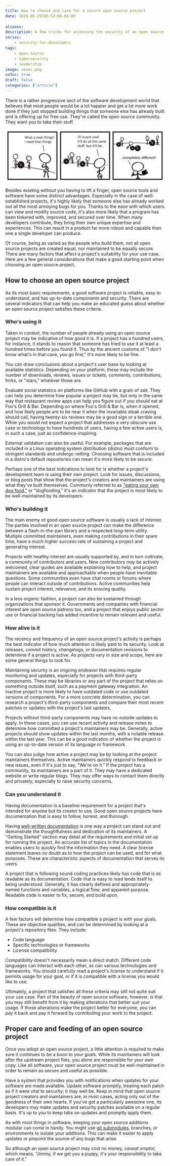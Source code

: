 ```yaml
---
title: How to choose and care for a secure open source project
date: 2020-05-25T05:53:09-04:00

aliases:
description: A few tricks for assessing the security of an open source project.
series:
    - security-for-developers
tags:
    - open-source
    - cybersecurity
    - leadership
image: cover.png
noToc: true
draft: false
categories: ["article"]
---
```


There is a rather progressive sect of the software development world that believes that most people would be a lot happier and get a lot more work done if they just stopped building things that someone else has already built and is offering up for free use. They're called the open source community. They want you to take their stuff.

![A comic I drew about using other people's stuff, with the wheel as an example.](wheels.png)

Besides existing without you having to lift a finger, open source tools and software have some distinct advantages. Especially in the case of well-established projects, it's highly likely that someone else has already worked out all the most annoying bugs for you. Thanks to the ease with which users can view and modify source code, it's also more likely that a program has been tinkered with, improved, and secured over time. When many developers contribute, they bring their own unique expertise and experiences. This can result in a product far more robust and capable than one a single developer can produce.

Of course, being as varied as the people who build them, not all open source projects are created equal, nor maintained to be equally secure. There are many factors that affect a project's suitability for your use case. Here are a few general considerations that make a good starting point when choosing an open source project.

## How to choose an open source project

As its most basic requirements, a good software project is reliable, easy to understand, and has up-to-date components and security. There are several indicators that can help you make an educated guess about whether an open source project satisfies these criteria.

### Who's using it

Taken in context, the number of people already using an open source project may be indicative of how good it is. If a project has a hundred users, for instance, it stands to reason that someone has tried to use it at least a hundred times before you found it. Thus by the ancient customs of "I don't know what's in that cave, you go first," it's more likely to be fine.

You can draw conclusions about a project's user base by looking at available statistics. Depending on your platform, these may include the number of downloads, reviews, issues or tickets, comments, contributions, forks, or "stars," whatever those are.

Evaluate social statistics on platforms like GitHub with a grain of salt. They can help you determine how popular a project may be, but only in the same way that restaurant review apps can help you figure out if you should eat at Foo's Grill & Bar. Depending on where Foo's Grill & Bar is, when it opened, and how likely people are to be near it when the invariable steak craving should call, having twenty-six reviews may be a good sign or a terrible one. While you would not expect a project that addresses a very obscure use case or technology to have hundreds of users, having a few active users is, in such a case, just as confidence-inspiring.

External validation can also be useful. For example, packages that are included in a Linux operating system distribution (distro) must conform to stringent standards and undergo vetting. Choosing software that is included in a distro's default repositories can mean it's more likely to be secure.

Perhaps one of the best indications to look for is whether a project's development team is using their own project. Look for issues, discussions, or blog posts that show that the project's creators and maintainers are using what they've built themselves. Commonly referred to as ["eating your own dog food,"](https://en.wikipedia.org/wiki/Eating_your_own_dog_food) or "dogfooding," it's an indicator that the project is most likely to be well-maintained by its developers.

### Who's building it

The main enemy of good open source software is usually a lack of interest. The parties involved in an open source project can make the difference between a flash-in-the-pan library and a respected long-term utility. Multiple committed maintainers, even making contributions in their spare time, have a much higher success rate of sustaining a project and generating interest.

Projects with healthy interest are usually supported by, and in turn cultivate, a community of contributors and users. New contributors may be actively welcomed, clear guides are available explaining how to help, and project maintainers are available and approachable when people have inevitable questions. Some communities even have chat rooms or forums where people can interact outside of contributions. Active communities help sustain project interest, relevance, and its ensuing quality.

In a less organic fashion, a project can also be sustained through organizations that sponsor it. Governments and companies with financial interest are open source patrons too, and a project that enjoys public sector use or financial backing has added incentive to remain relevant and useful.

### How alive is it

The recency and frequency of an open source project's activity is perhaps the best indicator of how much attention is likely paid to its security. Look at releases, commit history, changelogs, or documentation revisions to determine if a project is active. As projects vary in size and scope, here are some general things to look for.

Maintaining security is an ongoing endeavor that requires regular monitoring and updates, especially for projects with third-party components. These may be libraries or any part of the project that relies on something outside itself, such as a payment gateway integration. An inactive project is more likely to have outdated code or use outdated versions of components. For a more concrete determination, you can research a project's third-party components and compare their most recent patches or updates with the project's last updates.

Projects without third-party components may have no outside updates to apply. In these cases, you can use recent activity and release notes to determine how committed a project's maintainers may be. Generally, active projects should show updates within the last months, with a notable release within the last year. This can be a good indication of whether the project is using an up-to-date version of its language or framework.

You can also judge how active a project may be by looking at the project maintainers themselves. Active maintainers quickly respond to feedback or new issues, even if it's just to say, "We're on it." If the project has a community, its maintainers are a part of it. They may have a dedicated website or write regular blogs. They may offer ways to contact them directly and privately, especially to raise security concerns.

### Can you understand it

Having documentation is a baseline requirement for a project that's intended for anyone but its creator to use. Good open source projects have documentation that is easy to follow, honest, and thorough.

Having [well-written documentation](/blog/word-bugs-in-software-documentation-and-how-to-fix-them/) is one way a project can stand out and demonstrate the thoughtfulness and dedication of its maintainers. A "Getting Started" section may detail all the requirements and initial set up for running the project. An accurate list of topics in the documentation enables users to quickly find the information they need. A clear license statement leaves no doubt as to how the project can be used, and for what purposes. These are characteristic aspects of documentation that serves its users.

A project that is following sound coding practices likely has code that is as readable as its documentation. Code that is easy to read lends itself to being understood. Generally, it has clearly defined and appropriately-named functions and variables, a logical flow, and apparent purpose. Readable code is easier to fix, secure, and build upon.

### How compatible is it

A few factors will determine how compatible a project is with your goals. These are objective qualities, and can be determined by looking at a project's repository files. They include:

- Code language
- Specific technologies or frameworks
- License compatibility

Compatibility doesn't necessarily mean a direct match. Different code languages can interact with each other, as can various technologies and frameworks. You should carefully read a project's license to understand if it permits usage for your goal, or if it is compatible with a license you would like to use.

Ultimately, a project that satisfies all these criteria may still not quite suit your use case. Part of the beauty of open source software, however, is that you may still benefit from it by making alterations that better suit your usage. If those alterations make the project better for everyone, you can pay it back and pay it forward by contributing your work to the project.

## Proper care and feeding of an open source project

Once you adopt an open source project, a little attention is required to make sure it continues to be a boon to your goals. While its maintainers will look after the upstream project files, you alone are responsible for your own copy. Like all software, your open source project must be well-maintained in order to remain as secure and useful as possible.

Have a system that provides you with notifications when updates for your software are made available. Update software promptly, treating each patch as if it were vital to security; it may well be. Keep in mind that open source project creators and maintainers are, in most cases, acting only out of the goodness of their own hearts. If you've got a particularly awesome one, its developers may make updates and security patches available on a regular basis. It's up to you to keep tabs on updates and promptly apply them.

As with most things in software, keeping your open source additions modular can come in handy. You might use [git submodules](https://git-scm.com/book/en/v2/Git-Tools-Submodules), branches, or environments to isolate your additions. This can make it easier to apply updates or pinpoint the source of any bugs that arise.

So although an open source project may cost no money, _caveat emptor,_ which means, "Jimmy, if we get you a puppy, it's your responsibility to take care of it."

